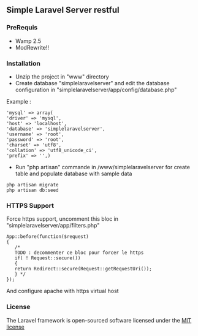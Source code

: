 ## Simple Laravel Server restful

### PreRequis

- Wamp 2.5
- ModRewrite!!

### Installation

- Unzip the project in "www" directory
- Create database "simplelaravelserver" and edit the database configuration in "simplelaravelserver/app/config/database.php"

Example :

`'mysql' => array(`    
`'driver' => 'mysql',`  
`'host' => 'localhost',`  
`'database' => 'simplelaravelserver',`  
`'username' => 'root',`  
`'password' => 'root',`  
`'charset' => 'utf8',`  
`'collation' => 'utf8_unicode_ci',`  
`'prefix' => '',)`  

- Run "php artisan" commande in /www/simplelaravelserver for create table and populate database with sample data

`php artisan migrate`  
`php artisan db:seed`  

### HTTPS Support

Force https support, uncomment this bloc in "simplelaravelserver/app/filters.php"

`App::before(function($request)`  
`{`  
`	/*`    
`	TODO : decommenter ce bloc pour forcer le https`    
`	if( ! Request::secure())`    
`	{`    
`	return Redirect::secure(Request::getRequestUri());`    
`	} */`    
`});`  

And configure apache with https virtual host

### License

The Laravel framework is open-sourced software licensed under the [MIT license](http://opensource.org/licenses/MIT)
